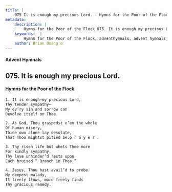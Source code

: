 ```yaml
---
title: |
    075 It is enough my precious Lord. - Hymns for the Poor of the Flock
metadata:
    description: |
        Hymns for the Poor of the Flock 075. It is enough my precious Lord.. It is enough—my precious Lord, Thy tender sympathy— My ev’ry sin and sorrow can  Devolve itself on Thee. 
    keywords:  |
        Hymns for the Poor of the Flock, adventhymnals, advent hymnals, It is enough my precious Lord., It is enough—my precious Lord,, 
    author: Brian Onang'o
---
```


#### Advent Hymnals
## 075. It is enough my precious Lord.
####  Hymns for the Poor of the Flock

```txt
1. It is enough—my precious Lord,
Thy tender sympathy—
My ev’ry sin and sorrow can 
Devolve itself on Thee.

2. As God, Thou graspedst e’en the whole
Of human misery,
Thine own alone lay desolate,
That Thou mightst pitied be.p r a y e r .

3. Thy risen life but whets Thee more
For kindly sympathy,
Thy love unhinder’d rests upon 
Each bruised “ Branch in Thee.”

4. Jesus, Thou hast avail’d to probe
My deepest malady,
It freely flows, more freely finds 
Thy gracious remedy.
```